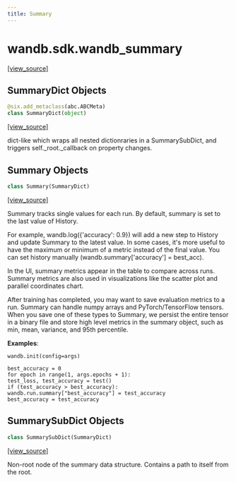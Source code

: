 ```yaml
---
title: Summary
---
```


<a name="wandb.sdk.wandb_summary"></a>
# wandb.sdk.wandb\_summary

[[view_source]](https://github.com/wandb/client/blob/488f6db75b36b2d44a0cb5a770040408487d05aa/wandb/sdk/wandb_summary.py#L2)

<a name="wandb.sdk.wandb_summary.SummaryDict"></a>
## SummaryDict Objects

```python
@six.add_metaclass(abc.ABCMeta)
class SummaryDict(object)
```

[[view_source]](https://github.com/wandb/client/blob/488f6db75b36b2d44a0cb5a770040408487d05aa/wandb/sdk/wandb_summary.py#L21)

dict-like which wraps all nested dictionraries in a SummarySubDict,
and triggers self._root._callback on property changes.

<a name="wandb.sdk.wandb_summary.Summary"></a>
## Summary Objects

```python
class Summary(SummaryDict)
```

[[view_source]](https://github.com/wandb/client/blob/488f6db75b36b2d44a0cb5a770040408487d05aa/wandb/sdk/wandb_summary.py#L82)

Summary tracks single values for each run. By default, summary is set to the
last value of History.

For example, wandb.log({'accuracy': 0.9}) will add a new step to History and
update Summary to the latest value. In some cases, it's more useful to have
the maximum or minimum of a metric instead of the final value. You can set
history manually (wandb.summary['accuracy'] = best_acc).

In the UI, summary metrics appear in the table to compare across runs.
Summary metrics are also used in visualizations like the scatter plot and
parallel coordinates chart.

After training has completed, you may want to save evaluation metrics to a
run. Summary can handle numpy arrays and PyTorch/TensorFlow tensors. When
you save one of these types to Summary, we persist the entire tensor in a
binary file and store high level metrics in the summary object, such as min,
mean, variance, and 95th percentile.

**Examples**:

```
wandb.init(config=args)

best_accuracy = 0
for epoch in range(1, args.epochs + 1):
test_loss, test_accuracy = test()
if (test_accuracy > best_accuracy):
wandb.run.summary["best_accuracy"] = test_accuracy
best_accuracy = test_accuracy
```

<a name="wandb.sdk.wandb_summary.SummarySubDict"></a>
## SummarySubDict Objects

```python
class SummarySubDict(SummaryDict)
```

[[view_source]](https://github.com/wandb/client/blob/488f6db75b36b2d44a0cb5a770040408487d05aa/wandb/sdk/wandb_summary.py#L136)

Non-root node of the summary data structure. Contains a path to itself
from the root.

